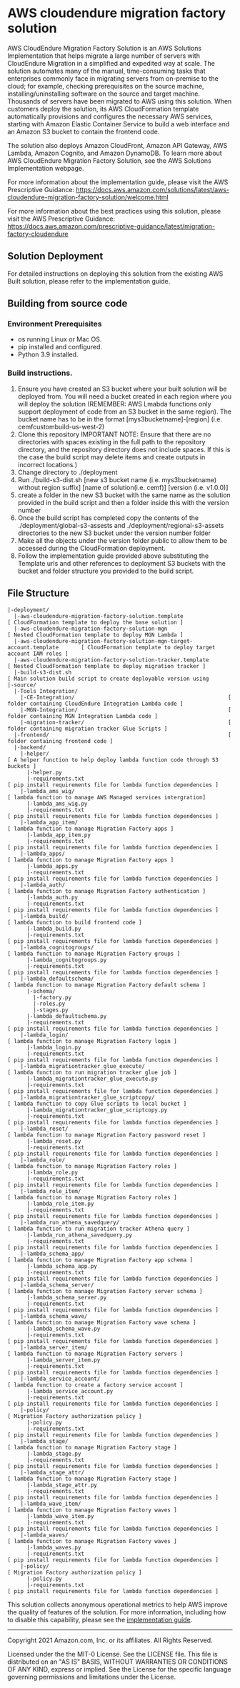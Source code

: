 # AWS cloudendure migration factory solution
AWS CloudEndure Migration Factory Solution is an AWS Solutions Implementation that helps migrate a large number of servers with CloudEndure Migration in a simplified and expedited way at scale. The solution automates many of the manual, time-consuming tasks that enterprises commonly face in migrating servers from on-premise to the cloud; for example, checking prerequisites on the source machine, installing/uninstalling software on the source and target machine. Thousands of servers have been migrated to AWS using this solution. When customers deploy the solution, its AWS CloudFormation template automatically provisions and configures the necessary AWS services, starting with Amazon Elastic Container Service to build a web interface and an Amazon S3 bucket to contain the frontend code.

The solution also deploys Amazon CloudFront, Amazon API Gateway, AWS Lambda, Amazon Cognito, and Amazon DynamoDB. To learn more about AWS CloudEndure Migration Factory Solution, see the AWS Solutions Implementation webpage.

For more information about the implementation guide, please visit the AWS Prescriptive Guidance:
https://docs.aws.amazon.com/solutions/latest/aws-cloudendure-migration-factory-solution/welcome.html

For more information about the best practices using this solution, please visit the AWS Prescriptive Guidance:
https://docs.aws.amazon.com/prescriptive-guidance/latest/migration-factory-cloudendure

## Solution Deployment

For detailed instructions on deploying this solution from the existing AWS Built solution, please refer to the implementation guide.

## Building from source code

### Environment Prerequisites

  - os running Linux or Mac OS.
  - pip installed and configured.
  - Python 3.9 installed.

### Build instructions.

1. Ensure you have created an S3 bucket where your built solution will be deployed from. You will need a bucket created in each region where you will deploy the solution (REMEMBER: AWS Lmabda functions only support deployment of code from an S3 bucket in the same region). The bucket name has to be in the format [mys3bucketname]-[region] (i.e. cemfcustombuild-us-west-2)
2. Clone this repository
    IMPORTANT NOTE: Ensure that there are no directories with spaces existing in the full path to the repository directory, and the repository directory does not include spaces. If this is the case the build script may delete items and create outputs in incorrect locations.)
3. Change directory to ./deployment
3. Run ./build-s3-dist.sh [new s3 bucket name (i.e. mys3bucketname) without region suffix] [name of solution(i.e. cemf)] [version (i.e. v1.0.0)]
4. create a folder in the new S3 bucket with the same name as the solution provided in the build script and then a folder inside this with the version number
5. Once the build script has completed copy the contents of the ./deployment/global-s3-assests and ./deployment/regional-s3-assets directories to the new S3 bucket under the version number folder
6. Make all the objects under the version folder public to allow them to be accessed during the CloudFormation deployment.
7. Follow the implementation guide provided above substituting the Template urls and other references to deployment S3 buckets with the bucket and folder structure you provided to the build script.

## File Structure

```
|-deployment/
  |-aws-cloudendure-migration-factory-solution.template                          [ CloudFormation template to deploy the base solution ]
  |-aws-cloudendure-migration-factory-solution-mgn                               [ Nested CloudFormation template to deploy MGN Lambda ]
  |-aws-cloudendure-migration-factory-solution-mgn-target-account.template       [ CloudFormation template to deploy target account IAM roles ]
  |-aws-cloudendure-migration-factory-solution-tracker.template                  [ Nested CloudFormation template to deploy migration tracker ]
  |-build-s3-dist.sh                                                               [ Main solution build script to create deployable version using 
|-source/
  |-Tools Integration/
    |-CE-Integration/                                                [ folder containing CloudEndure Integration Lambda code ]
    |-MGN-Integration/                                               [ folder containing MGN Integration Lambda code ]
    |-migration-tracker/                                             [ folder containing migration tracker Glue Scripts ]
  |-frontend/                                                        [ folder containing frontend code ]
  |-backend/
    |-helper/                                                          [ A helper function to help deploy lambda function code through S3 buckets ]
      |-helper.py
      |-requirements.txt                                               [ pip install requirements file for lambda function dependencies ]
    |-lambda_ams_wig/                                                  [ lambda function to manage AWS Managed services intergration]
      |-lambda_ams_wig.py
      |-requirements.txt                                               [ pip install requirements file for lambda function dependencies ]
    |-lambda_app_item/                                                 [ lambda function to manage Migration Factory apps ]
      |-lambda_app_item.py
      |-requirements.txt                                               [ pip install requirements file for lambda function dependencies ]
    |-lambda_apps/                                                     [ lambda function to manage Migration Factory apps ]
      |-lambda_apps.py
      |-requirements.txt                                               [ pip install requirements file for lambda function dependencies ]
    |-lambda_auth/                                                     [ lambda function to manage Migration Factory authentication ]
      |-lambda_auth.py
      |-requirements.txt                                               [ pip install requirements file for lambda function dependencies ]
    |-lambda_build/                                                    [ lambda function to build frontend code ]
      |-lambda_build.py
      |-requirements.txt                                               [ pip install requirements file for lambda function dependencies ]
    |-lambda_cognitogroups/                                            [ lambda function to manage Migration Factory groups ]
      |-lambda_cognitogroups.py
      |-requirements.txt                                               [ pip install requirements file for lambda function dependencies ]
    |-lambda_defaultschema/                                            [ lambda function to manage Migration Factory default schema ]
      |-schema/
        |-factory.py
        |-roles.py
        |-stages.py
      |-lambda_defaultschema.py
      |-requirements.txt                                               [ pip install requirements file for lambda function dependencies ]
    |-lambda_login/                                                    [ lambda function to manage Migration Factory login ]
      |-lambda_login.py
      |-requirements.txt                                               [ pip install requirements file for lambda function dependencies ]
    |-lambda_migrationtracker_glue_execute/                            [ lambda function to run migration tracker glue job ]
      |-lambda_migrationtracker_glue_execute.py
      |-requirements.txt                                               [ pip install requirements file for lambda function dependencies ]
    |-lambda_migrationtracker_glue_scriptcopy/                         [ lambda function to copy Glue scripts to local bucket ]
      |-lambda_migrationtracker_glue_scriptcopy.py
      |-requirements.txt                                               [ pip install requirements file for lambda function dependencies ]
    |-lambda_reset/                                                    [ lambda function to manage Migration Factory password reset ]
      |-lambda_reset.py
      |-requirements.txt                                               [ pip install requirements file for lambda function dependencies ]
    |-lambda_role/                                                     [ lambda function to manage Migration Factory roles ]
      |-lambda_role.py
      |-requirements.txt                                               [ pip install requirements file for lambda function dependencies ]
    |-lambda_role_item/                                                [ lambda function to manage Migration Factory roles ]
      |-lambda_role_item.py
      |-requirements.txt                                               [ pip install requirements file for lambda function dependencies ]
    |-lambda_run_athena_savedquery/                                    [ lambda function to run migration tracker Athena query ]
      |-lambda_run_athena_savedquery.py
      |-requirements.txt                                               [ pip install requirements file for lambda function dependencies ]
    |-lambda_schema_app/                                               [ lambda function to manage Migration Factory app schema ]
      |-lambda_schema_app.py
      |-requirements.txt                                               [ pip install requirements file for lambda function dependencies ]
    |-lambda_schema_server/                                            [ lambda function to manage Migration Factory server schema ]
      |-lambda_schema_server.py
      |-requirements.txt                                               [ pip install requirements file for lambda function dependencies ]
    |-lambda_schema_wave/                                              [ lambda function to manage Migration Factory wave schema ]
      |-lambda_schema_wave.py
      |-requirements.txt                                               [ pip install requirements file for lambda function dependencies ]
    |-lambda_server_item/                                              [ lambda function to manage Migration Factory servers ]
      |-lambda_server_item.py
      |-requirements.txt                                               [ pip install requirements file for lambda function dependencies ]
    |-lambda_service_account/                                          [ lambda function to create a factory service account ]
      |-lambda_service_account.py
      |-requirements.txt                                               [ pip install requirements file for lambda function dependencies ]
    |-policy/                                                          [ Migration Factory authorization policy ]
      |-policy.py
      |-requirements.txt                                               [ pip install requirements file for lambda function dependencies ]
    |-lambda_stage/                                                    [ lambda function to manage Migration Factory stage ]
      |-lambda_stage.py
      |-requirements.txt                                               [ pip install requirements file for lambda function dependencies ]
    |-lambda_stage_attr/                                               [ lambda function to manage Migration Factory stage ]
      |-lambda_stage_attr.py
      |-requirements.txt                                               [ pip install requirements file for lambda function dependencies ]
    |-lambda_wave_item/                                                [ lambda function to manage Migration Factory waves ]
      |-lambda_wave_item.py
      |-requirements.txt                                               [ pip install requirements file for lambda function dependencies ]
    |-lambda_waves/                                                    [ lambda function to manage Migration Factory waves ]
      |-lambda_waves.py
      |-requirements.txt                                               [ pip install requirements file for lambda function dependencies ]
    |-policy/                                                          [ Migration Factory authorization policy ]
      |-policy.py
      |-requirements.txt                                               [ pip install requirements file for lambda function dependencies ]

```

This solution collects anonymous operational metrics to help AWS improve the quality of features of the solution. For more information, including how to disable this capability, please see the [implementation guide](_https://docs.aws.amazon.com/solutions/latest/aws-cloudendure-migration-factory-solution/appendix-b.html_).

***

Copyright 2021 Amazon.com, Inc. or its affiliates. All Rights Reserved.

Licensed under the the MIT-0 License. See the LICENSE file.
This file is distributed on an "AS IS" BASIS, WITHOUT WARRANTIES OR CONDITIONS OF ANY KIND, express or implied. See the License for the specific language governing permissions and limitations under the License.